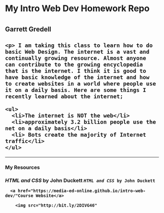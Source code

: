 <h1>My Intro Web Dev Homework Repo<h1>
  <h2> Garrett Gredell<h2>

    <p> I am taking this class to learn how to do basic Web Design. The internet is a vast and continually growing resource. Almost anyone can contribute to the growing encyclopedia that is the internet. I think it is good to have basic knowledge of the internet and how to create websites in a world where people use it on a daily basis. Here are some things I recently learned about the internet;

    <ul>
      <li>The internet is NOT the web</li>
      <li>approximately 3.2 billion people use the net on a daily basis</li>
      <li> Bots create the majority of Internet traffic</li>
    </ul>  
<hr />

  <h3>My Resources<h3>
    <i>HTML and CSS</i> by <b>John Duckett</b>
      <code><i>HTML and CSS</i> by <b>John Duckett</b></code>

      <a href="https://media-ed-online.github.io/intro-web-dev/"Course Website</a>

        <img src="http://bit.ly/2DIVG46"
